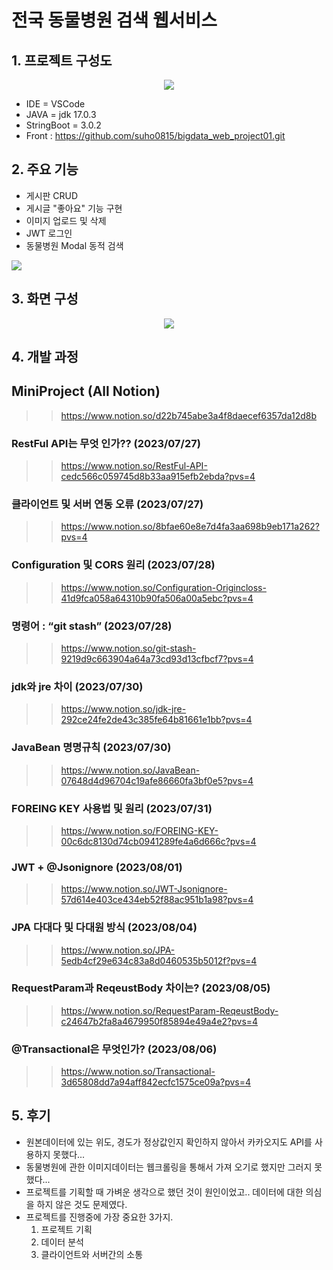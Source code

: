 # 전국 동물병원 검색 웹서비스

## 1. 프로젝트 구성도
<p align="center">
  <img src="https://github.com/honeydanji/MiniProject/assets/129818881/1cc552c7-7984-4b02-b1aa-48ee94171c39">
</p>

- IDE = VSCode
- JAVA = jdk 17.0.3
- StringBoot = 3.0.2
- Front : https://github.com/suho0815/bigdata_web_project01.git

## 2. 주요 기능
- 게시판 CRUD
- 게시글 "좋아요" 기능 구현
- 이미지 업로드 및 삭제
- JWT 로그인
- 동물병원 Modal 동적 검색
<img src="https://github.com/honeydanji/MiniProject/assets/129818881/cadae2ad-cf8d-4bc9-a678-d925d6ab9f58"> 

## 3. 화면 구성
<p align="center">
  <img src="https://github.com/honeydanji/MiniProject/assets/129818881/29eb992b-a11b-4500-b1b9-9091a334b1b2">
</p>

## 4. 개발 과정
## MiniProject (All Notion)
>> https://www.notion.so/d22b745abe3a4f8daecef6357da12d8b

### RestFul API는 무엇 인가?? (2023/07/27)
>> https://www.notion.so/RestFul-API-cedc566c059745d8b33aa915efb2ebda?pvs=4

### 클라이언트 및 서버 연동 오류 (2023/07/27)
>> https://www.notion.so/8bfae60e8e7d4fa3aa698b9eb171a262?pvs=4

### Configuration 및 CORS 원리 (2023/07/28)
>> https://www.notion.so/Configuration-Origincloss-41d9fca058a64310b90fa506a00a5ebc?pvs=4

### 명령어 : “git stash”  (2023/07/28)
>> https://www.notion.so/git-stash-9219d9c663904a64a73cd93d13cfbcf7?pvs=4

### jdk와 jre 차이 (2023/07/30)
>> https://www.notion.so/jdk-jre-292ce24fe2de43c385fe64b81661e1bb?pvs=4

### JavaBean 명명규칙 (2023/07/30)
>> https://www.notion.so/JavaBean-07648d4d96704c19afe86660fa3bf0e5?pvs=4

### FOREING KEY 사용법 및 원리 (2023/07/31)
>> https://www.notion.so/FOREING-KEY-00c6dc8130d74cb0941289fe4a6d666c?pvs=4

### JWT + @Jsonignore (2023/08/01)
>> https://www.notion.so/JWT-Jsonignore-57d614e403ce434eb52f88ac951b1a98?pvs=4

### JPA 다대다 및 다대원 방식 (2023/08/04)
>> https://www.notion.so/JPA-5edb4cf29e634c83a8d0460535b5012f?pvs=4

### RequestParam과 ReqeustBody 차이는? (2023/08/05)
>> https://www.notion.so/RequestParam-ReqeustBody-c24647b2fa8a4679950f85894e49a4e2?pvs=4

### @Transactional은 무엇인가? (2023/08/06)
>> https://www.notion.so/Transactional-3d65808dd7a94aff842ecfc1575ce09a?pvs=4

## 5. 후기
- 원본데이터에 있는 위도, 경도가 정상값인지 확인하지 않아서 카카오지도 API를 사용하지 못했다...
- 동물병원에 관한 이미지데이터는 웹크롤링을 통해서 가져 오기로 했지만 그러지 못했다...
- 프로젝트를 기획할 때 가벼운 생각으로 했던 것이 원인이었고.. 데이터에 대한 의심을 하지 않은 것도 문제였다.
- 프로젝트를 진행중에 가장 중요한 3가지.
  1. 프로젝트 기획
  2. 데이터 분석
  3. 클라이언트와 서버간의 소통
